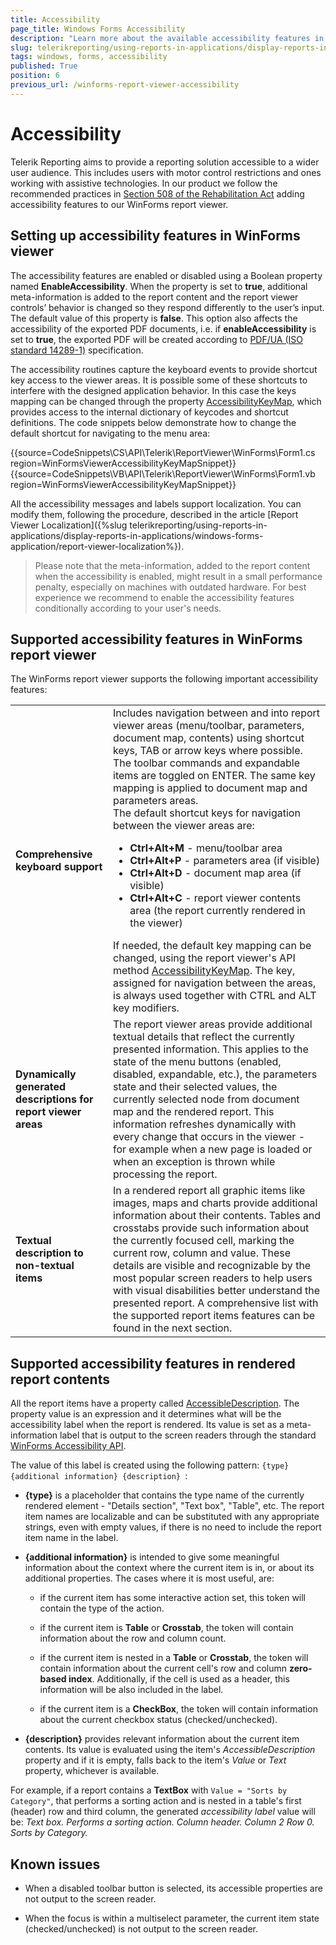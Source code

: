 ```yaml
---
title: Accessibility
page_title: Windows Forms Accessibility
description: "Learn more about the available accessibility features in the Windows Forms Report Viewer and HTML rendered report contents. Find out how to enable accessibility using the provided explanation."
slug: telerikreporting/using-reports-in-applications/display-reports-in-applications/windows-forms-application/accessibility
tags: windows, forms, accessibility
published: True
position: 6
previous_url: /winforms-report-viewer-accessibility
---
```

<style>
table th:first-of-type {
    width: 20%;
}
table th:nth-of-type(2) {
    width: 80%;
}
</style>

# Accessibility

Telerik Reporting aims to provide a reporting solution accessible to a wider user audience. This includes users with motor control restrictions and ones working with assistive technologies. In our product we follow the recommended practices in [Section 508 of the Rehabilitation Act](https://www.section508.gov/) adding accessibility features to our WinForms report viewer.

## Setting up accessibility features in WinForms viewer

The accessibility features are enabled or disabled using a Boolean property named __EnableAccessibility__. When the property is set to __true__, additional meta-information is added to the report content and the report viewer controls’ behavior is changed so they respond differently to the user’s input. The default value of this property is __false__. This option also affects the accessibility of the exported PDF documents, i.e. if __enableAccessibility__ is set to __true__, the exported PDF will be created according to [PDF/UA (ISO standard 14289-1)](https://en.wikipedia.org/wiki/PDF/UA) specification.

The accessibility routines capture the keyboard events to provide shortcut key access to the viewer areas. It is possible some of these shortcuts to interfere with the designed application behavior. In this case the keys mapping can be changed through the property [AccessibilityKeyMap](/reporting/api/Telerik.ReportViewer.WinForms#Telerik_ReportViewer_WinForms_AccessibilityKeyMap), which provides access to the internal dictionary of keycodes and shortcut definitions. The code snippets below demonstrate how to change the default shortcut for navigating to the menu area:

{{source=CodeSnippets\CS\API\Telerik\ReportViewer\WinForms\Form1.cs region=WinFormsViewerAccessibilityKeyMapSnippet}}
{{source=CodeSnippets\VB\API\Telerik\ReportViewer\WinForms\Form1.vb region=WinFormsViewerAccessibilityKeyMapSnippet}}

All the accessibility messages and labels support localization. You can modify them, following the procedure, described in the article [Report Viewer Localization]({%slug telerikreporting/using-reports-in-applications/display-reports-in-applications/windows-forms-application/report-viewer-localization%}).

> Please note that the meta-information, added to the report content when the accessibility is enabled, might result in a small performance penalty, especially on machines with outdated hardware. For best experience we recommend to enable the accessibility features conditionally according to your user's needs.

## Supported accessibility features in WinForms report viewer

The WinForms report viewer supports the following important accessibility features:

|   |   |
| ------ | ------ |
|__Comprehensive keyboard support__|Includes navigation between and into report viewer areas (menu/toolbar, parameters, document map, contents) using shortcut keys, TAB or arrow keys where possible. The toolbar commands and expandable items are toggled on ENTER. The same key mapping is applied to document map and parameters areas.<br />The default shortcut keys for navigation between the viewer areas are:<ul><li>__Ctrl+Alt+M__ - menu/toolbar area</li><li>__Ctrl+Alt+P__ - parameters area (if visible)</li><li>__Ctrl+Alt+D__ - document map area (if visible)</li><li>__Ctrl+Alt+C__ - report viewer contents area (the report currently rendered in the viewer)</li></ul> If needed, the default key mapping can be changed, using the report viewer's API method [AccessibilityKeyMap](/reporting/api/Telerik.ReportViewer.WinForms#Telerik_ReportViewer_WinForms_AccessibilityKeyMap). The key, assigned for navigation between the areas, is always used together with CTRL and ALT key modifiers.|
|__Dynamically generated descriptions for report viewer areas__|The report viewer areas provide additional textual details that reflect the currently presented information. This applies to the state of the menu buttons (enabled, disabled, expandable, etc.), the parameters state and their selected values, the currently selected node from document map and the rendered report. This information refreshes dynamically with every change that occurs in the viewer - for example when a new page is loaded or when an exception is thrown while processing the report.|
|__Textual description to non-textual items__|In a rendered report all graphic items like images, maps and charts provide additional information about their contents. Tables and crosstabs provide such information about the currently focused cell, marking the current row, column and value. These details are visible and recognizable by the most popular screen readers to help users with visual disabilities better understand the presented report. A comprehensive list with the supported report items features can be found in the next section.|

## Supported accessibility features in rendered report contents

All the report items have a property called [AccessibleDescription](/reporting/api/Telerik.Reporting.ReportItemBase#Telerik_Reporting_ReportItemBase_AccessibleDescription). The property value is an expression and it determines what will be the accessibility label when the report is rendered. Its value is set as a meta-information label that is output to the screen readers through the standard [WinForms Accessibility API](https://learn.microsoft.com/en-us/dotnet/api/system.windows.forms.accessibleobject?view=windowsdesktop-7.0).

The value of this label is created using the following pattern: `{type} {additional information} {description} `:

* __{type}__ is a placeholder that contains the type name of the currently rendered element - "Details section", "Text box", "Table", etc. The report item names are localizable and can be substituted with any appropriate strings, even with empty values, if there is no need to include the report item name in the label.

* __{additional information}__ is intended to give some meaningful information about the context where the current item is in, or about its additional properties. The cases where it is most useful, are:

   + if the current item has some interactive action set, this token will contain the type of the action.

   + if the current item is __Table__ or __Crosstab__, the token will contain information about the row and column count.

   + if the current item is nested in a __Table__ or __Crosstab__, the token will contain information about the current cell's row and column __zero-based index__. Additionally, if the cell is used as a header, this information will be also included in the label.

   + if the current item is a __CheckBox__, the token will contain information about the current checkbox status (checked/unchecked).

* __{description}__ provides relevant information about the current item contents. Its value is evaluated using the item's *AccessibleDescription* property and if it is empty, falls back to the item's *Value* or *Text* property, whichever is available.

For example, if a report contains a __TextBox__ with `Value = "Sorts by Category"`, that performs a sorting action and is nested in a table's first (header) row and third column, the generated *accessibility label* value will be: *Text box. Performs a sorting action. Column header. Column 2 Row 0. Sorts by Category.*

## Known issues

* When a disabled toolbar button is selected, its accessible properties are not output to the screen reader.

* When the focus is within a multiselect parameter, the current item state (checked/unchecked) is not output to the screen reader.

